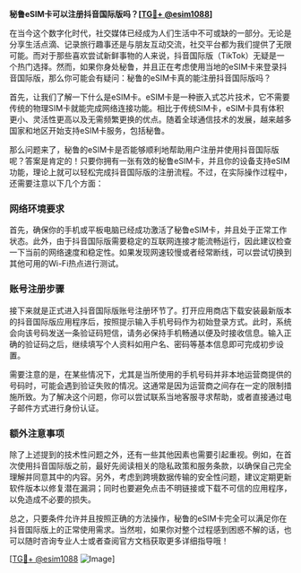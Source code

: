 **秘鲁eSIM卡可以注册抖音国际版吗？[[TG💪+ @esim1088](https://t.me/s/esim1088)]**

在当今这个数字化时代，社交媒体已经成为人们生活中不可或缺的一部分。无论是分享生活点滴、记录旅行趣事还是与朋友互动交流，社交平台都为我们提供了无限可能。而对于那些喜欢尝试新鲜事物的人来说，抖音国际版（TikTok）无疑是一个热门选择。然而，如果你身处秘鲁，并且正在考虑使用当地的eSIM卡来登录抖音国际版，那么你可能会有疑问：秘鲁的eSIM卡真的能注册抖音国际版吗？

首先，让我们了解一下什么是eSIM卡。eSIM卡是一种嵌入式芯片技术，它不需要传统的物理SIM卡就能完成网络连接功能。相比于传统SIM卡，eSIM卡具有体积更小、灵活性更高以及无需频繁更换的优点。随着全球通信技术的发展，越来越多国家和地区开始支持eSIM卡服务，包括秘鲁。

那么问题来了，秘鲁的eSIM卡是否能够顺利地帮助用户注册并使用抖音国际版呢？答案是肯定的！只要你拥有一张有效的秘鲁eSIM卡，并且你的设备支持eSIM功能，理论上就可以轻松完成抖音国际版的注册流程。不过，在实际操作过程中，还需要注意以下几个方面：

### 网络环境要求
首先，确保你的手机或平板电脑已经成功激活了秘鲁eSIM卡，并且处于正常工作状态。此外，由于抖音国际版需要稳定的互联网连接才能流畅运行，因此建议检查一下当前的网络速度和稳定性。如果发现网速较慢或者经常断线，可以尝试切换到其他可用的Wi-Fi热点进行测试。

### 账号注册步骤
接下来就是正式进入抖音国际版账号注册环节了。打开应用商店下载安装最新版本的抖音国际版应用程序后，按照提示输入手机号码作为初始登录方式。此时，系统会向该号码发送一条验证码短信，请务必保持手机畅通以便及时接收信息。输入正确的验证码之后，继续填写个人资料如用户名、密码等基本信息即可完成初步设置。

需要注意的是，在某些情况下，尤其是当所使用的手机号码并非本地运营商提供的号码时，可能会遇到验证失败的情况。这通常是因为运营商之间存在一定的限制措施所致。为了解决这个问题，你可以尝试联系当地客服寻求帮助，或者直接通过电子邮件方式进行身份认证。

### 额外注意事项
除了上述提到的技术性问题之外，还有一些其他因素也需要引起重视。例如，在首次使用抖音国际版之前，最好先阅读相关的隐私政策和服务条款，以确保自己完全理解并同意其中的内容。另外，考虑到跨境数据传输的安全性问题，建议定期更新软件版本以修复潜在漏洞；同时也要避免点击不明链接或下载不可信的应用程序，以免造成不必要的损失。

总之，只要条件允许并且按照正确的方法操作，秘鲁的eSIM卡完全可以满足你在抖音国际版上的正常使用需求。当然啦，如果你对整个过程感到困惑不解的话，也可以随时咨询专业人士或者查阅官方文档获取更多详细指导哦！

[[TG💪+ @esim1088](https://t.me/s/esim1088) ![Image](https://i.postimg.cc/4NQfJmqS/Snipaste-2025-05-13-00-14-12.png)]